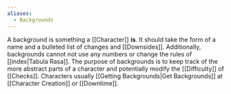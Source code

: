```yaml
---
aliases:
  - Backgrounds
---
```

A background is something a [[Character]] **is**. It should take the form of a name and a bulleted list of changes and [[Downsides]]. Additionally, backgrounds cannot not use any numbers or change the rules of [[index|Tabula Rasa]]. The purpose of backgrounds is to keep track of the more abstract parts of a character and potentially modify the [[Difficulty]] of [[Checks]]. Characters usually [[Getting Backgrounds|Get Backgrounds]] at [[Character Creation]] or [[Downtime]].